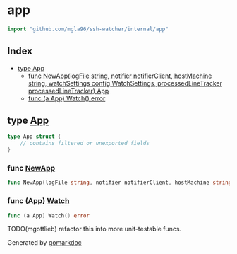 <!-- Code generated by gomarkdoc. DO NOT EDIT -->

# app

```go
import "github.com/mgla96/ssh-watcher/internal/app"
```

## Index

- [type App](<#App>)
  - [func NewApp\(logFile string, notifier notifierClient, hostMachine string, watchSettings config.WatchSettings, processedLineTracker processedLineTracker\) App](<#NewApp>)
  - [func \(a App\) Watch\(\) error](<#App.Watch>)


<a name="App"></a>
## type [App](<https://github.com/Mgla96/ssh-watcher/blob/main/internal/app/app.go#L42-L48>)



```go
type App struct {
    // contains filtered or unexported fields
}
```

<a name="NewApp"></a>
### func [NewApp](<https://github.com/Mgla96/ssh-watcher/blob/main/internal/app/app.go#L32>)

```go
func NewApp(logFile string, notifier notifierClient, hostMachine string, watchSettings config.WatchSettings, processedLineTracker processedLineTracker) App
```



<a name="App.Watch"></a>
### func \(App\) [Watch](<https://github.com/Mgla96/ssh-watcher/blob/main/internal/app/app.go#L124>)

```go
func (a App) Watch() error
```

TODO\(mgottlieb\) refactor this into more unit\-testable funcs.

Generated by [gomarkdoc](<https://github.com/princjef/gomarkdoc>)
